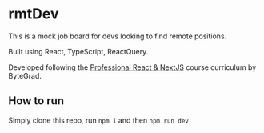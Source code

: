 # rmtDev

This is a mock job board for devs looking to find remote positions.

Built using React, TypeScript, ReactQuery.

Developed following the [Professional React & NextJS](https://bytegrad.com/courses/professional-react-nextjs) course curriculum by ByteGrad.

## How to run

Simply clone this repo, run `npm i` and then `npm run dev`
